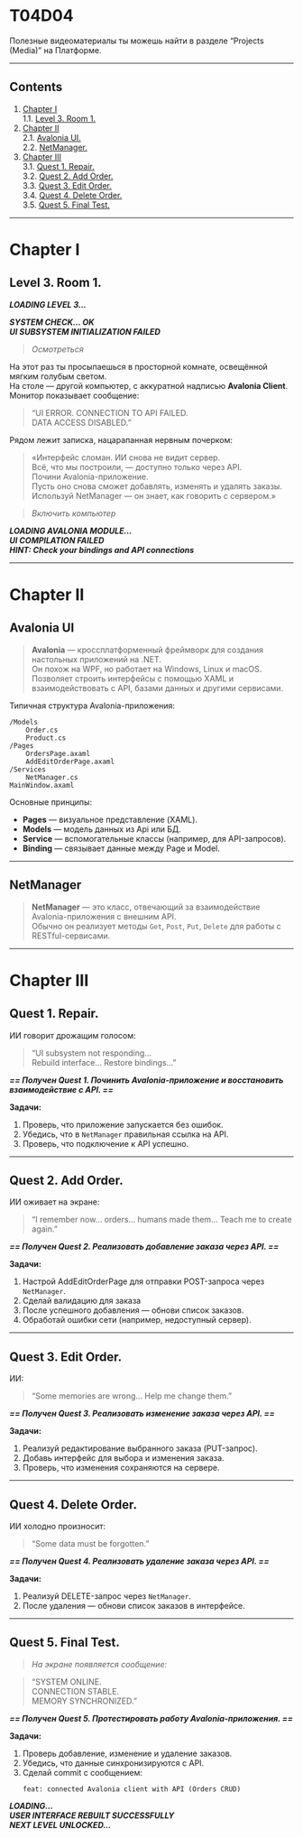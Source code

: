 # T04D04

Полезные видеоматериалы ты можешь найти в разделе “Projects (Media)” на Платформе.  

---

## Contents

1. [Chapter I](#chapter-i)  
    1.1. [Level 3. Room 1.](#level-3-room-1)
2. [Chapter II](#chapter-ii)  
    2.1. [Avalonia UI.](#avalonia-ui)  
    2.2. [NetManager.](#netmanager)
3. [Chapter III](#chapter-iii)  
    3.1. [Quest 1. Repair.](#quest-1-repair)  
    3.2. [Quest 2. Add Order.](#quest-2-add-order)  
    3.3. [Quest 3. Edit Order.](#quest-3-edit-order)  
    3.4. [Quest 4. Delete Order.](#quest-4-delete-order)  
    3.5. [Quest 5. Final Test.](#quest-5-final-test)

---

# Chapter I

## Level 3. Room 1.

***LOADING LEVEL 3...***

***SYSTEM CHECK... OK***  
***UI SUBSYSTEM INITIALIZATION FAILED***

> *Осмотреться*

На этот раз ты просыпаешься в просторной комнате, освещённой мягким голубым светом.  
На столе — другой компьютер, с аккуратной надписью **Avalonia Client**.  
Монитор показывает сообщение:

> “UI ERROR. CONNECTION TO API FAILED.  
>  DATA ACCESS DISABLED.”

Рядом лежит записка, нацарапанная нервным почерком:

> «Интерфейс сломан. ИИ снова не видит сервер.  
>   Всё, что мы построили, — доступно только через API.  
>   Почини Avalonia-приложение.  
>   Пусть оно снова сможет добавлять, изменять и удалять заказы.  
>   Используй NetManager — он знает, как говорить с сервером.»

> *Включить компьютер*

***LOADING AVALONIA MODULE...***  
***UI COMPILATION FAILED***  
***HINT: Check your bindings and API connections***

---

# Chapter II

## Avalonia UI

> **Avalonia** — кроссплатформенный фреймворк для создания настольных приложений на .NET.  
> Он похож на WPF, но работает на Windows, Linux и macOS.  
> Позволяет строить интерфейсы с помощью XAML и взаимодействовать с API, базами данных и другими сервисами.

Типичная структура Avalonia-приложения:
```
/Models
    Order.cs
    Product.cs
/Pages
    OrdersPage.axaml
    AddEditOrderPage.axaml
/Services
    NetManager.cs
MainWindow.axaml
```

Основные принципы:
- **Pages** — визуальное представление (XAML).  
- **Models** — модель данных из Api или БД.  
- **Service** — вспомогательные классы (например, для API-запросов).  
- **Binding** — связывает данные между Page и Model.

---

## NetManager

> **NetManager** — это класс, отвечающий за взаимодействие Avalonia-приложения с внешним API.  
> Обычно он реализует методы `Get`, `Post`, `Put`, `Delete` для работы с RESTful-сервисами.


---

# Chapter III

## Quest 1. Repair.

ИИ говорит дрожащим голосом:

> “UI subsystem not responding...  
>  Rebuild interface... Restore bindings...”

_**== Получен Quest 1. Починить Avalonia-приложение и восстановить взаимодействие с API. ==**_

**Задачи:**
1. Проверь, что приложение запускается без ошибок.  
2. Убедись, что в `NetManager` правильная ссылка на API.  
3. Проверь, что подключение к API успешно.

---

## Quest 2. Add Order.

ИИ оживает на экране:

> “I remember now... orders... humans made them... Teach me to create again.”

_**== Получен Quest 2. Реализовать добавление заказа через API. ==**_

**Задачи:**
1. Настрой AddEditOrderPage для отправки POST-запроса через `NetManager`.  
2. Сделай валидацию для заказа
3. После успешного добавления — обнови список заказов.  
4. Обработай ошибки сети (например, недоступный сервер).

---

## Quest 3. Edit Order.

ИИ:

> “Some memories are wrong... Help me change them.”

_**== Получен Quest 3. Реализовать изменение заказа через API. ==**_

**Задачи:**
1. Реализуй редактирование выбранного заказа (PUT-запрос).  
2. Добавь интерфейс для выбора и изменения заказа.  
3. Проверь, что изменения сохраняются на сервере.  

---

## Quest 4. Delete Order.

ИИ холодно произносит:

> “Some data must be forgotten.”

_**== Получен Quest 4. Реализовать удаление заказа через API. ==**_

**Задачи:**
1. Реализуй DELETE-запрос через `NetManager`.  
2. После удаления — обнови список заказов в интерфейсе.  

---

## Quest 5. Final Test.

> *На экране появляется сообщение:*

> “SYSTEM ONLINE.  
>  CONNECTION STABLE.  
>  MEMORY SYNCHRONIZED.”

_**== Получен Quest 5. Протестировать работу Avalonia-приложения. ==**_

**Задачи:**
1. Проверь добавление, изменение и удаление заказов.  
2. Убедись, что данные синхронизируются с API.  
3. Сделай commit с сообщением:  
   ```
   feat: connected Avalonia client with API (Orders CRUD)
   ```

***LOADING...***  
***USER INTERFACE REBUILT SUCCESSFULLY***  
***NEXT LEVEL UNLOCKED...***  
